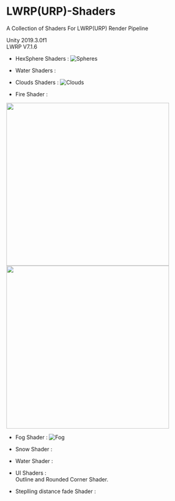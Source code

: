# LWRP(URP)-Shaders
A Collection of Shaders For LWRP(URP) Render Pipeline

Unity 2019.3.0f1<br>
LWRP V7.1.6

- HexSphere Shaders :
![Spheres](Assets/Preview/spheres.PNG)

- Water Shaders :

- Clouds Shaders :
![Clouds](Assets/Preview/Clouds.PNG)

- Fire Shader :<br>
<p float="left">
  <img src="Assets/Preview/gifFire480p.gif" width="425" />
  <img src="Assets/Preview/blueFire.gif" width="425" /> 
</p>

- Fog Shader :
![Fog](Assets/Preview/Fog.PNG)

- Snow Shader :

- Water Shader :

- UI Shaders :<br>
	Outline and Rounded Corner Shader.

- Steplling distance fade Shader :